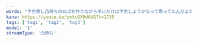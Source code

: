 ```yaml
---
words: "予告無し凸待ちのロゴを作りながら羊にだけは予告しようかなって思ってたんだよね"
kana: https://youtu.be/yxkcGX9dAVQ?t=1735
tags: ['tag1', 'tag2', 'tag3']
model: '1'
streamType: '凸待ち'
---
```


<!-- https://twitter.com/9629kuroniku/status/1407201419262713858 -->
